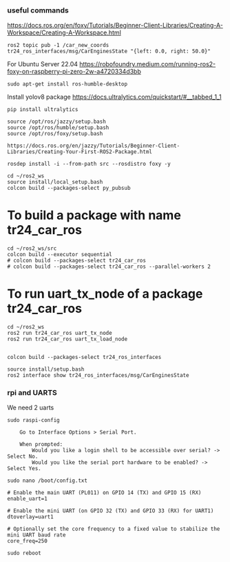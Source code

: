 


### useful commands
https://docs.ros.org/en/foxy/Tutorials/Beginner-Client-Libraries/Creating-A-Workspace/Creating-A-Workspace.html

```
ros2 topic pub -1 /car_new_coords tr24_ros_interfaces/msg/CarEnginesState "{left: 0.0, right: 50.0}"
```


For Ubuntu Server 22.04
https://robofoundry.medium.com/running-ros2-foxy-on-raspberry-pi-zero-2w-a4720334d3bb

```
sudo apt-get install ros-humble-desktop
```

Install yolov8 package
https://docs.ultralytics.com/quickstart/#__tabbed_1_1
```
pip install ultralytics
```

```
source /opt/ros/jazzy/setup.bash
source /opt/ros/humble/setup.bash
source /opt/ros/foxy/setup.bash

https://docs.ros.org/en/jazzy/Tutorials/Beginner-Client-Libraries/Creating-Your-First-ROS2-Package.html

rosdep install -i --from-path src --rosdistro foxy -y

cd ~/ros2_ws
source install/local_setup.bash
colcon build --packages-select py_pubsub
```

# To build a package with name tr24_car_ros
```
cd ~/ros2_ws/src
colcon build --executor sequential
# colcon build --packages-select tr24_car_ros
# colcon build --packages-select tr24_car_ros --parallel-workers 2
```


# To run uart_tx_node of a package tr24_car_ros
```
cd ~/ros2_ws
ros2 run tr24_car_ros uart_tx_node
ros2 run tr24_car_ros uart_tx_load_node


colcon build --packages-select tr24_ros_interfaces

source install/setup.bash
ros2 interface show tr24_ros_interfaces/msg/CarEnginesState
```


### rpi and UARTS
We need 2 uarts

```
sudo raspi-config

    Go to Interface Options > Serial Port.

    When prompted:
        Would you like a login shell to be accessible over serial? -> Select No.
        Would you like the serial port hardware to be enabled? -> Select Yes.
```


```
sudo nano /boot/config.txt
```

```
# Enable the main UART (PL011) on GPIO 14 (TX) and GPIO 15 (RX)
enable_uart=1

# Enable the mini UART (on GPIO 32 (TX) and GPIO 33 (RX) for UART1)
dtoverlay=uart1

# Optionally set the core frequency to a fixed value to stabilize the mini UART baud rate
core_freq=250
```

```
sudo reboot
```

